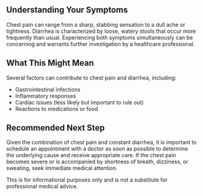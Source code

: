 ## Understanding Your Symptoms

Chest pain can range from a sharp, stabbing sensation to a dull ache or tightness.  Diarrhea is characterized by loose, watery stools that occur more frequently than usual. Experiencing both symptoms simultaneously can be concerning and warrants further investigation by a healthcare professional.

## What This Might Mean

Several factors can contribute to chest pain and diarrhea, including:

* Gastrointestinal infections
* Inflammatory responses
* Cardiac issues (less likely but important to rule out)
* Reactions to medications or food


## Recommended Next Step

Given the combination of chest pain and constant diarrhea, it is important to schedule an appointment with a doctor as soon as possible to determine the underlying cause and receive appropriate care.  If the chest pain becomes severe or is accompanied by shortness of breath, dizziness, or sweating, seek immediate medical attention.

This is for informational purposes only and is not a substitute for professional medical advice.